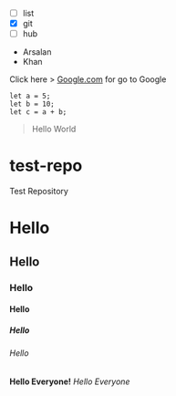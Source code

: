 - [ ] list
- [x] git
- [ ] hub

- Arsalan
- Khan

Click here > [Google.com](https://google.com) for go to Google

```
let a = 5;
let b = 10;
let c = a + b;
```

> Hello World
# test-repo
Test Repository

# Hello
## Hello
### Hello
#### Hello
##### Hello
###### Hello

**Hello Everyone!**
*Hello Everyone*
